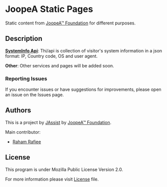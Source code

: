 # JoopeA Static Pages

Static content from [JoopeA™ Foundation](https://joopea.info) for different purposes.

## Description

**[SystemInfo Api](https://JoopeA.github.io/api/systeminfo/)**: Thi/api is collection of visitor's system information in a json format: IP, Country code, OS and user agent.

**Other**: Other services and pages will be added soon.

### Reporting Issues

If you encounter issues or have suggestions for improvements, please open an issue on the Issues page.

## Authors

This is a project by [JAssist](https://jassist.eu) by [JoopeA™ Foundation](https://joopea.info).

Main contributor:

* [Raham Rafiee](raham@joopea.com)

## License

This program is under Mozilla Public License Version 2.0.

For more information please visit [License](LICENSE) file.
